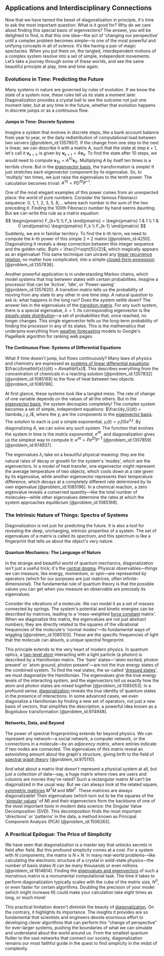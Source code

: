 ## Applications and Interdisciplinary Connections

Now that we have tamed the beast of diagonalization in principle, it's time to ask the most important question: What is it good for? Why do we care about finding this special basis of eigenvectors? The answer, you will be delighted to find, is that this one idea—the act of 'changing our perspective' until a complex problem becomes simple—is one of the most powerful and unifying concepts in all of science. It’s like having a pair of magic spectacles. When you put them on, the tangled, interdependent motions of a complex system resolve into a set of simple, independent movements. Let’s take a journey through some of these worlds, and see the same beautiful principle at play, time and time again.

### Evolutions in Time: Predicting the Future

Many systems in nature are governed by rules of evolution. If we know the state of a system *now*, these rules tell us its state a moment later. Diagonalization provides a crystal ball to see the outcome not just one moment later, but at any time in the future, whether that evolution happens in discrete jumps or as a continuous flow.

#### Jumps in Time: Discrete Systems

Imagine a system that evolves in discrete steps, like a bank account balance from year to year, or the daily redistribution of computational load between two servers [@problem_id:1357857]. If the change from one step to the next is linear, we can describe it with a matrix $A$, such that the state at step $k+1$, let's call it $\mathbf{v}_{k+1}$, is given by $\mathbf{v}_{k+1} = A\mathbf{v}_k$. To find the state after 10 steps, we would need to compute $\mathbf{v}_{10} = A^{10}\mathbf{v}_0$. Multiplying $A$ by itself ten times is a terrible chore. But in the [eigenvector basis](@article_id:163227), the transformation is simple! It just stretches each eigenvector component by its eigenvalue. So, to 'multiply' ten times, we just raise the eigenvalues to the tenth power. The calculation becomes trivial: $A^{10} = PD^{10}P^{-1}$.

One of the most elegant examples of this power comes from an unexpected place: the world of pure numbers. Consider the famous Fibonacci sequence: 0, 1, 1, 2, 3, 5, 8,... where each number is the sum of the two preceding it. Finding the 100th Fibonacci number by hand seems daunting. But we can write this rule as a matrix equation:
$$
\begin{pmatrix} F_{k+1} \\ F_k \end{pmatrix} = \begin{pmatrix} 1 & 1 \\ 1 & 0 \end{pmatrix} \begin{pmatrix} F_k \\ F_{k-1} \end{pmatrix}
$$
Suddenly, we are in familiar territory. To find the $k$-th term, we need to compute the $k$-th power of this simple $2 \times 2$ matrix [@problem_id:4250]. Diagonalizing it reveals a deep connection between this integer sequence and the golden ratio, $\phi = \frac{1+\sqrt{5}}{2}$, which magically appears as an eigenvalue! This same technique can unravel any [linear recurrence relation](@article_id:179678), no matter how complicated, into a simple [closed-form expression](@article_id:266964) [@problem_id:1357838].

Another powerful application is in understanding Markov chains, which model systems that hop between states with certain probabilities. Imagine a processor that can be 'Active', 'Idle', or 'Power-saving' [@problem_id:1357820]. A transition matrix tells us the probability of moving from any state to any other in one time step. A natural question to ask is: what happens in the long run? Does the system settle down? The answer lies in the eigenvalues of the [transition matrix](@article_id:145931). For any such system, there is a special eigenvalue, $\lambda=1$. Its corresponding eigenvector is the *[steady-state distribution](@article_id:152383)*—a set of probabilities that, once reached, no longer changes. This single eigenvector tells us the long-term probability of finding the processor in any of its states. This is the mathematics that underpins everything from [weather forecasting](@article_id:269672) models to Google's PageRank algorithm for ranking web pages.

#### The Continuous Flow: Systems of Differential Equations

What if time doesn't jump, but flows continuously? Many laws of physics and chemistry are expressed as [systems of linear differential equations](@article_id:154803): $\frac{d\mathbf{x}}{dt} = A\mathbf{x}$. This describes everything from the concentration of chemicals in a reacting solution [@problem_id:1357832] [@problem_id:1085169] to the flow of heat between two objects [@problem_id:1085196].

At first glance, these systems look like a tangled mess. The rate of change of one variable depends on the values of all the others. But in the [eigenvector basis](@article_id:163227), the system decouples completely! The complex system becomes a set of simple, independent equations: $\frac{dy_i}{dt} = \lambda_i y_i$, where the $y_i$ are the components in the [eigenvector basis](@article_id:163227). The solution to each is just a simple exponential, $y_i(t) = y_i(0) e^{\lambda_i t}$. By diagonalizing $A$, we can solve any such system. The function that evolves the system in time is the *matrix exponential*, $e^{At}$, and diagonalization gives us the simplest way to compute it: $e^{At} = P e^{Dt} P^{-1}$ [@problem_id:1357859] [@problem_id:974937].

The eigenvalues $\lambda_i$ take on a beautiful physical meaning: they are the natural rates of decay or growth for the system's 'modes', which are the eigenvectors. In a model of heat transfer, one eigenvector might represent the average temperature of two objects, which cools down at a rate given by its eigenvalue, while another eigenvector represents their temperature difference, which decays at a completely different rate determined by its own eigenvalue [@problem_id:1085196]. In a chemical reaction, a zero eigenvalue reveals a conserved quantity—like the total number of molecules—while other eigenvalues determine the rates at which the system approaches equilibrium [@problem_id:1085169].

### The Intrinsic Nature of Things: Spectra of Systems

Diagonalization is not just for predicting the future. It is also a tool for revealing the deep, unchanging, intrinsic properties of a system. The set of eigenvalues of a matrix is called its *spectrum*, and this spectrum is like a fingerprint that tells us about the object's very nature.

#### Quantum Mechanics: The Language of Nature

In the strange and beautiful world of quantum mechanics, diagonalization isn't just a useful trick; it's the [central dogma](@article_id:136118). Physical observables—things we can measure, like energy, momentum, or spin—are represented by operators (which for our purposes are just matrices, often infinite-dimensional). The fundamental rule of quantum theory is that the possible values you can get when you measure an observable are precisely its eigenvalues.

Consider the vibrations of a molecule. We can model it as a set of masses connected by springs. The system's potential and kinetic energies can be described by matrices, leading to a 'mass-weighted [force constant](@article_id:155926) matrix'. When we diagonalize this matrix, the eigenvalues are not just abstract numbers; they are directly related to the squares of the vibrational frequencies of the molecule's 'normal modes'—its fundamental ways of wiggling [@problem_id:1085103]. These are the specific frequencies of light that the molecule can absorb, a unique spectral fingerprint.

This principle extends to the very heart of modern physics. In quantum optics, a [two-level atom](@article_id:159417) interacting with a light particle (a photon) is described by a Hamiltonian matrix. The 'bare' states—'atom excited, photon present' or 'atom ground, photon present'—are not the true energy states of the combined system. To find the real states, the so-called '[dressed states](@article_id:143152)', we must diagonalize the Hamiltonian. The eigenvalues give the true energy levels of the interacting system, and the eigenvectors tell us exactly how the atom and photon states are mixed together [@problem_id:1085053]. In a profound sense, [diagonalization](@article_id:146522) reveals the *true* identity of quantum states in the presence of interactions. In some advanced cases, we even diagonalize a Hamiltonian by finding a new set of operators, not just a new basis of vectors, that simplifies the description, a powerful idea known as a Bogoliubov transformation [@problem_id:974948].

#### Networks, Data, and Beyond

The power of spectral fingerprinting extends far beyond physics. We can represent any network—a social network, a computer network, or the connections in a molecule—by an *adjacency matrix*, where entries indicate if two nodes are connected. The eigenvalues of this matrix reveal an astonishing amount about the graph's structure, giving birth to the field of [spectral graph theory](@article_id:149904) [@problem_id:975110].

And what about a matrix that doesn't represent a physical system at all, but just a collection of data—say, a huge matrix where rows are users and columns are movies they've rated? Such a rectangular matrix $M$ can't be diagonalized in the usual way. But we can always look at the related square, [symmetric matrices](@article_id:155765) $M^T M$ and $M M^T$. These matrices are always diagonalizable! Their eigenvalues (which turn out to be the squares of the '[singular values](@article_id:152413)' of $M$) and their eigenvectors form the backbone of one of the most important tools in modern data science: the Singular Value Decomposition (SVD). This decomposition finds the most important 'directions' or 'patterns' in the data, a method known as Principal Component Analysis (PCA) [@problem_id:1506263].

### A Practical Epilogue: The Price of Simplicity

We have seen that diagonalization is a master key that unlocks secrets in field after field. But this profound simplicity comes at a cost. For a system with $N$ components, the matrix is $N \times N$. In many real-world problems—like calculating the electronic structure of a crystal in solid-state physics—the number of basis states $N$ can be many thousands or even millions [@problem_id:1814814]. Finding the [eigenvalues and eigenvectors](@article_id:138314) of such a monstrous matrix is a monumental computational task. The time it takes to perform diagonalization typically scales with the cube of the matrix size, $N^3$, or even faster for certain algorithms. Doubling the precision of your model (which might increase $N$) could make your calculation take eight times as long, or much more!

This practical limitation doesn't diminish the beauty of [diagonalization](@article_id:146522). On the contrary, it highlights its importance. The insights it provides are so fundamental that scientists and engineers devote enormous effort to developing clever algorithms that can perform this "change of perspective" for ever-larger systems, pushing the boundaries of what we can simulate and understand about the world around us. From the smallest quantum flutter to the vast networks that connect our society, diagonalization remains our most faithful guide in the quest to find simplicity in the midst of complexity.